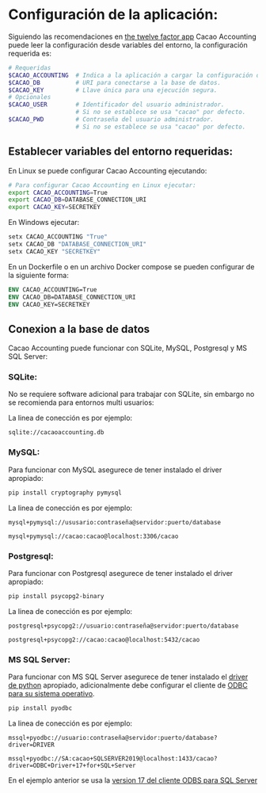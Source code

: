 # Configuración de la aplicación:

Siguiendo las recomendaciones en [the twelve factor app](https://12factor.net/config) Cacao Accounting puede leer la configuración desde variables del entorno, la configuración requerida
es:

```bash
# Requeridas
$CACAO_ACCOUNTING  # Indica a la aplicación a cargar la configuración desde variables del entorno.
$CACAO_DB          # URI para conectarse a la base de datos.
$CACAO_KEY         # Llave única para una ejecución segura.
# Opcionales
$CACAO_USER        # Identificador del usuario administrador.
                   # Si no se establece se usa "cacao" por defecto.
$CACAO_PWD         # Contraseña del usuario administrador.
                   # Si no se establece se usa "cacao" por defecto.
```

## Establecer variables del entorno requeridas:

En Linux se puede configurar Cacao Accounting ejecutando:
```bash
# Para configurar Cacao Accounting en Linux ejecutar:
export CACAO_ACCOUNTING=True
export CACAO_DB=DATABASE_CONNECTION_URI
export CACAO_KEY=SECRETKEY
```

En Windows ejecutar:
```powershell
setx CACAO_ACCOUNTING "True"
setx CACAO_DB "DATABASE_CONNECTION_URI"
setx CACAO_KEY "SECRETKEY"
```

En un Dockerfile o en un archivo Docker compose se pueden configurar de la siguiente forma:
```dockerfile
ENV CACAO_ACCOUNTING=True
ENV CACAO_DB=DATABASE_CONNECTION_URI
ENV CACAO_KEY=SECRETKEY
```

## Conexion a la base de datos

Cacao Accounting puede funcionar con SQLite, MySQL, Postgresql y MS SQL Server:

### SQLite:
No se requiere software adicional para trabajar con SQLite, sin embargo no se recomienda para
entornos multi usuarios:

La linea de conección es por ejemplo:

```
sqlite://cacaoaccounting.db
```
### MySQL:

Para funcionar con MySQL asegurece de tener instalado el driver apropiado:

```bash
pip install cryptography pymysql
```

La linea de conección es por ejemplo:

```
mysql+pymysql://ususario:contraseña@servidor:puerto/database

mysql+pymysql://cacao:cacao@localhost:3306/cacao
```

### Postgresql:

Para funcionar con Postgresql asegurece de tener instalado el driver apropiado:

```bash
pip install psycopg2-binary
```

La linea de conección es por ejemplo:

```
postgresql+psycopg2://usuario:contraseña@servidor:puerto/database

postgresql+psycopg2://cacao:cacao@localhost:5432/cacao
```

### MS SQL Server:

Para funcionar con MS SQL Server asegurece de tener instalado el [driver de python](https://pypi.org/project/pyodbc/) apropiado, adicionalmente debe configurar el cliente de [ODBC para su sistema operativo](https://docs.microsoft.com/en-us/sql/connect/python/pyodbc/python-sql-driver-pyodbc?view=sql-server-ver15).

```bash
pip install pyodbc
```

La linea de conección es por ejemplo:

```
mssql+pyodbc://usuario:contraseña@servidor:puerto/database?driver=DRIVER

mssql+pyodbc://SA:cacao+SQLSERVER2019@localhost:1433/cacao?driver=ODBC+Driver+17+for+SQL+Server
```

En el ejemplo anterior se usa la [version 17 del cliente ODBS para SQL Server](https://docs.microsoft.com/en-us/sql/connect/odbc/download-odbc-driver-for-sql-server?view=sql-server-ver15)
